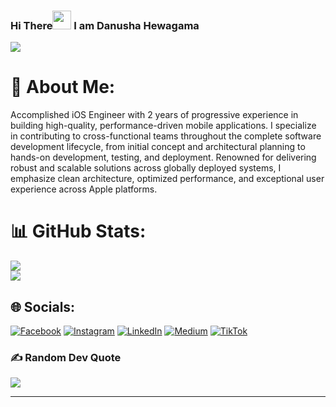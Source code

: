 <div style="align-items: center;">


### Hi There<img src="https://raw.githubusercontent.com/MartinHeinz/MartinHeinz/master/wave.gif" width="30px"/> I am Danusha Hewagama
[![](https://visitcount.itsvg.in/api?id=danush99&icon=0&color=0)](https://visitcount.itsvg.in)

# 💫 About Me:
Accomplished iOS Engineer with 2 years of progressive experience in building high-quality, performance-driven mobile applications. I specialize in contributing to cross-functional teams throughout the complete software development lifecycle, from initial concept and architectural planning to hands-on development, testing, and deployment. Renowned for delivering robust and scalable solutions across globally deployed systems, I emphasize clean architecture, optimized performance, and exceptional user experience across Apple platforms.


# 📊 GitHub Stats:
![](https://github-readme-streak-stats.herokuapp.com/?user=danush99&theme=radical&hide_border=false)<br/>
![](https://github-readme-stats.vercel.app/api/top-langs/?username=danush99&theme=radical&hide_border=false&include_all_commits=true&count_private=true&layout=compact)


## 🌐 Socials:
[![Facebook](https://img.shields.io/badge/Facebook-%231877F2.svg?logo=Facebook&logoColor=white)](https://facebook.com/https://www.facebook.com/profile.php?id=100009800794198) [![Instagram](https://img.shields.io/badge/Instagram-%23E4405F.svg?logo=Instagram&logoColor=white)](https://instagram.com/https://www.instagram.com/danusha.x_x/) [![LinkedIn](https://img.shields.io/badge/LinkedIn-%230077B5.svg?logo=linkedin&logoColor=white)](https://linkedin.com/in/https://www.linkedin.com/in/danush99/) [![Medium](https://img.shields.io/badge/Medium-12100E?logo=medium&logoColor=white)](https://medium.com/@https://medium.com/@danusha.19) [![TikTok](https://img.shields.io/badge/TikTok-%23000000.svg?logo=TikTok&logoColor=white)](https://tiktok.com/@https://www.tiktok.com/@danush.x_x?_t=8ikqNga3n2P&_r=1) 

### ✍️ Random Dev Quote
![](https://quotes-github-readme.vercel.app/api?type=horizontal&theme=radical)

---


<!-- Proudly created with GPRM ( https://gprm.itsvg.in ) -->

 
</div>
